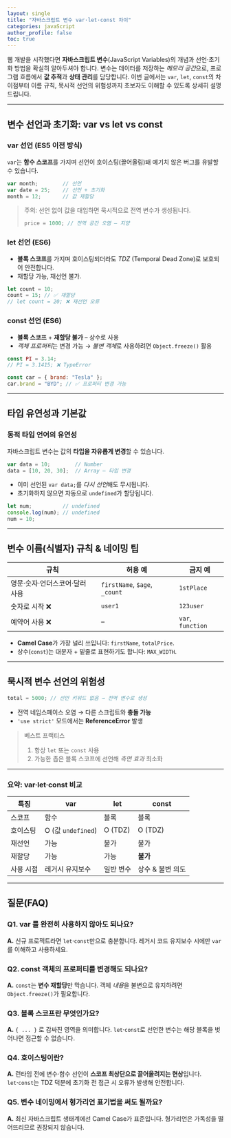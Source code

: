 ```yaml
---
layout: single
title: "자바스크립트 변수 var·let·const 차이"
categories: javaScript
author_profile: false
toc: true
---
```


웹 개발을 시작했다면 **자바스크립트 변수**(JavaScript Variables)의 개념과 선언·초기화 방법을 확실히 알아두셔야 합니다. 변수는 데이터를 저장하는 *메모리 공간*으로, 프로그램 흐름에서 **값 추적**과 **상태 관리**를 담당합니다. 이번 글에서는 `var`, `let`, `const`의 차이점부터 이름 규칙, 묵시적 선언의 위험성까지 초보자도 이해할 수 있도록 상세히 설명드립니다.

------

## 변수 선언과 초기화: var vs let vs const

### var 선언 (ES5 이전 방식)

`var`는 **함수 스코프**를 가지며 선언이 호이스팅(끌어올림)돼 예기치 않은 버그를 유발할 수 있습니다.

```jsx
var month;        // 선언
var date = 25;    // 선언 + 초기화
month = 12;       // 값 재할당
```

> 주의: 선언 없이 값을 대입하면 묵시적으로 전역 변수가 생성됩니다.
>
> ```jsx
> price = 1000; // 전역 공간 오염 – 지양
> ```

### let 선언 (ES6)

- **블록 스코프**를 가지며 호이스팅되더라도 *TDZ* (Temporal Dead Zone)로 보호되어 안전합니다.
- 재할당 가능, 재선언 불가.

```jsx
let count = 10;
count = 15; // ✅ 재할당
// let count = 20; ❌ 재선언 오류
```

### const 선언 (ES6)

- **블록 스코프** + **재할당 불가** – 상수로 사용
- *객체 프로퍼티*는 변경 가능 → *불변 객체*로 사용하려면 `Object.freeze()` 활용

```jsx
const PI = 3.14;
// PI = 3.1415; ❌ TypeError

const car = { brand: "Tesla" };
car.brand = "BYD"; // ✅ 프로퍼티 변경 가능
```

------

## 타입 유연성과 기본값

### 동적 타입 언어의 유연성

자바스크립트 변수는 값의 **타입을 자유롭게 변경**할 수 있습니다.

```jsx
var data = 10;        // Number
data = [10, 20, 30];  // Array – 타입 변경
```

- 이미 선언된 `var data;`를 *다시 선언*해도 무시됩니다.
- 초기화하지 않으면 자동으로 `undefined`가 할당됩니다.

```jsx
let num;          // undefined
console.log(num); // undefined
num = 10;
```

------

## 변수 이름(식별자) 규칙 & 네이밍 팁

| 규칙                           | 허용 예                       | 금지 예           |
| ------------------------------ | ----------------------------- | ----------------- |
| 영문·숫자·언더스코어·달러 사용 | `firstName`, `$age`, `_count` | `1stPlace`        |
| 숫자로 시작 ❌                  | `user1`                       | `123user`         |
| 예약어 사용 ❌                  | –                             | `var`, `function` |

- **Camel Case**가 가장 널리 쓰입니다: `firstName`, `totalPrice`.
- 상수(`const`)는 대문자 + 밑줄로 표현하기도 합니다: `MAX_WIDTH`.

------

## 묵시적 변수 선언의 위험성

```jsx
total = 5000; // 선언 키워드 없음 → 전역 변수로 생성
```

- 전역 네임스페이스 오염 → 다른 스크립트와 **충돌 가능**
- `'use strict'` 모드에서는 **ReferenceError** 발생

> 베스트 프랙티스
>
> 1. 항상 `let` 또는 `const` 사용
> 2. 가능한 좁은 블록 스코프에 선언해 *측면 효과* 최소화

------

### 요약: var·let·const 비교

| 특징      | var                | let       | const            |
| --------- | ------------------ | --------- | ---------------- |
| 스코프    | 함수               | 블록      | 블록             |
| 호이스팅  | O (값 `undefined`) | O (TDZ)   | O (TDZ)          |
| 재선언    | 가능               | 불가      | 불가             |
| 재할당    | 가능               | 가능      | **불가**         |
| 사용 시점 | 레거시 유지보수    | 일반 변수 | 상수 & 불변 의도 |

------

## 질문(FAQ)

### Q1. var 를 완전히 사용하지 않아도 되나요?

**A.** 신규 프로젝트라면 `let`·`const`만으로 충분합니다. 레거시 코드 유지보수 시에만 `var`를 이해하고 사용하세요.

### Q2. const 객체의 프로퍼티를 변경해도 되나요?

**A.** `const`는 **변수 재할당**만 막습니다. 객체 *내용*을 불변으로 유지하려면 `Object.freeze()`가 필요합니다.

### Q3. 블록 스코프란 무엇인가요?

**A.** `{ ... }` 로 감싸진 영역을 의미합니다. `let`·`const`로 선언한 변수는 해당 블록을 벗어나면 접근할 수 없습니다.

### Q4. 호이스팅이란?

**A.** 런타임 전에 변수·함수 선언이 **스코프 최상단으로 끌어올려지는 현상**입니다. `let`·`const`는 TDZ 덕분에 초기화 전 접근 시 오류가 발생해 안전합니다.

### Q5. 변수 네이밍에서 헝가리언 표기법을 써도 될까요?

**A.** 최신 자바스크립트 생태계에선 Camel Case가 표준입니다. 헝가리언은 가독성을 떨어뜨리므로 권장되지 않습니다.
